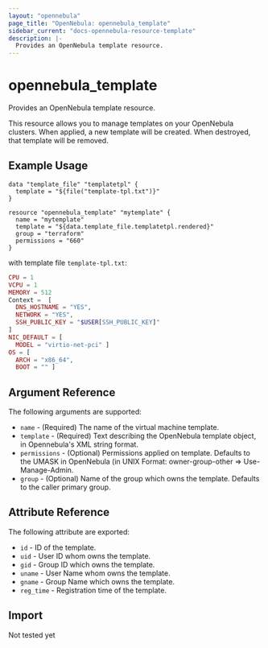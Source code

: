 ```yaml
---
layout: "opennebula"
page_title: "OpenNebula: opennebula_template"
sidebar_current: "docs-opennebula-resource-template"
description: |-
  Provides an OpenNebula template resource.
---
```


# opennebula_template

Provides an OpenNebula template resource.

This resource allows you to manage templates on your OpenNebula clusters. When applied,
a new template will be created. When destroyed, that template will be removed.

## Example Usage

```hcl
data "template_file" "templatetpl" {
  template = "${file("template-tpl.txt")}"
}

resource "opennebula_template" "mytemplate" {
  name = "mytemplate"
  template = "${data.template_file.templatetpl.rendered}"
  group = "terraform"
  permissions = "660"
}
```

with template file `template-tpl.txt`:
```php
CPU = 1
VCPU = 1
MEMORY = 512
Context =  [
  DNS_HOSTNAME = "YES",
  NETWORK = "YES",
  SSH_PUBLIC_KEY = "$USER[SSH_PUBLIC_KEY]"
]
NIC_DEFAULT = [
  MODEL = "virtio-net-pci" ]
OS = [
  ARCH = "x86_64",
  BOOT = "" ]
```

## Argument Reference

The following arguments are supported:

* `name` - (Required) The name of the virtual machine template.
* `template` - (Required) Text describing the OpenNebula template object, in Opennebula's XML string format.
* `permissions` - (Optional) Permissions applied on template. Defaults to the UMASK in OpenNebula (in UNIX Format: owner-group-other => Use-Manage-Admin.
* `group` - (Optional) Name of the group which owns the template. Defaults to the caller primary group.

## Attribute Reference

The following attribute are exported:
* `id` - ID of the template.
* `uid` - User ID whom owns the template.
* `gid` - Group ID which owns the template.
* `uname` - User Name whom owns the template.
* `gname` - Group Name which owns the template.
* `reg_time` - Registration time of the template.

## Import

Not tested yet


